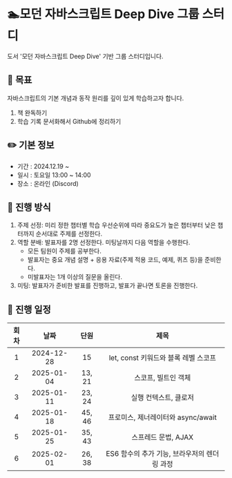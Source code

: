 # 🏊모던 자바스크립트 Deep Dive 그룹 스터디

도서 '모던 자바스크립트 Deep Dive' 기반 그룹 스터디입니다.

## 🎯 목표

자바스크립트의 기본 개념과 동작 원리를 깊이 있게 학습하고자 합니다.

 1. 책 완독하기
 2. 학습 기록 문서화해서 Github에 정리하기

## ✏️ 기본 정보

- 기간 : 2024.12.19 ~
- 일시 : 토요일 13:00 ~ 14:00
- 장소 : 온라인 (Discord)

## 🔄 진행 방식

 1. 주제 선정: 미리 정한 챕터별 학습 우선순위에 따라 중요도가 높은 챕터부터 낮은 챕터까지 순서대로 주제를 선정한다.
 2. 역할 분배: 발표자를 2명 선정한다. 미팅날까지 다음 역할을 수행한다.
    - 모든 팀원이 주제를 공부한다.
    - 발표자는 중요 개념 설명 + 응용 자료(주제 적용 코드, 예제, 퀴즈 등)을 준비한다.
    - 미발표자는 1개 이상의 질문을 올린다.
 3. 미팅: 발표자가 준비한 발표를 진행하고, 발표가 끝나면 토론을 진행한다.

## 📆 진행 일정

| 회차 | 날짜 | 단원 | 제목 |
|:-:|:------:|:------:|:------:|
| 1 | 2024-12-28 | 15 | let, const 키워드와 블록 레벨 스코프 |
| 2 | 2025-01-04 | 13, 21 | 스코프, 빌트인 객체  |
| 3 | 2025-01-11 | 23, 24 | 실행 컨텍스트, 클로저 |
| 4 | 2025-01-18 | 45, 46 | 프로미스, 제너레이터와 async/await |
| 5 | 2025-01-25 | 35, 43 | 스프레드 문법, AJAX |
| 6 | 2025-02-01 | 26, 38 | ES6 함수의 추가 기능, 브라우저의 렌더링 과정 |
